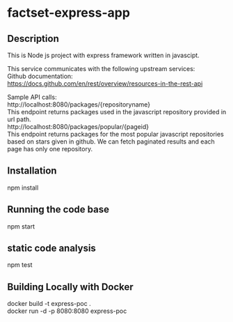 # factset-express-app

## Description

This is Node js project with express framework written in javascipt. <br/>

This service communicates with the following upstream services:<br/>
Github documentation: https://docs.github.com/en/rest/overview/resources-in-the-rest-api

Sample API calls: <br/>
http://localhost:8080/packages/{repositoryname} <br/>
   This endpoint returns packages used in the javascript repository provided in url path. <br/>
http://localhost:8080/packages/popular/{pageid} <br/>
   This endpoint returns packages for the most popular javascript repositories based on stars given in github. We can fetch paginated results and each page has only one repository. <br/>

## Installation

 npm install


## Running the code base

npm start

## static code analysis

npm test

## Building Locally with Docker

 docker build -t express-poc . <br/>
 docker run -d -p 8080:8080 express-poc <br/>


